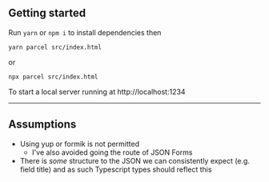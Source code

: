 ## Getting started

Run `yarn` or `npm i`
to install dependencies then

`yarn parcel src/index.html`

or

`npx parcel src/index.html
`

To start a local server running at http://localhost:1234

---

## Assumptions

- Using yup or formik is not permitted
  - I've also avoided going the route of JSON Forms
- There is _some_ structure to the JSON we can consistently expect (e.g. field title) and as such Typescript types should reflect this
